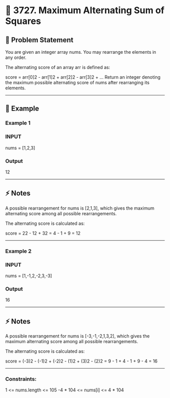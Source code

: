 # 🧩 3727. Maximum Alternating Sum of Squares

## 📘 Problem Statement

You are given an integer array nums. You may rearrange the elements in any order.

The alternating score of an array arr is defined as:

score = arr[0]2 - arr[1]2 + arr[2]2 - arr[3]2 + ...
Return an integer denoting the maximum possible alternating score of nums after rearranging its elements.

<!-- ---

## 📤 Input Format

- First line: Integer `t` — number of test cases `(1 ≤ t ≤ 1000)`  
- For each test case:
  - Line 1: Two integers `n` and `x` `(1 ≤ n ≤ 10⁵, 1 ≤ x ≤ 10⁹)`  
  - Line 2: `n` integers `a₁, a₂, …, aₙ` `(1 ≤ aᵢ ≤ 10⁹)`

It is guaranteed that the sum of all `n` across test cases does not exceed `10⁵`.

---

## 📤 Output Format

For each test case, output two integers: -->


---

## 🧮 Example

### Example 1

### INPUT
nums = [1,2,3]
### Output
12

---

## ⚡ Notes

A possible rearrangement for nums is [2,1,3], which gives the maximum alternating score among all possible rearrangements.

The alternating score is calculated as:

score = 22 - 12 + 32 = 4 - 1 + 9 = 12

---

### Example 2

### INPUT
 nums = [1,-1,2,-2,3,-3]

### Output
16

---

## ⚡ Notes
A possible rearrangement for nums is [-3,-1,-2,1,3,2], which gives the maximum alternating score among all possible rearrangements.

The alternating score is calculated as:

score = (-3)2 - (-1)2 + (-2)2 - (1)2 + (3)2 - (2)2 = 9 - 1 + 4 - 1 + 9 - 4 = 16

 

---

### Constraints:
1 <= nums.length <= 105
-4 * 104 <= nums[i] <= 4 * 104